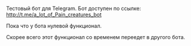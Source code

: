 Тестовый бот для Telegram. 
Бот доступен по ссылке: http://t.me/a_lot_of_Pain_creatures_bot

Пока что у бота нулевой функционал.

Скорее всего этот функционал со временем переедет в другого бота.